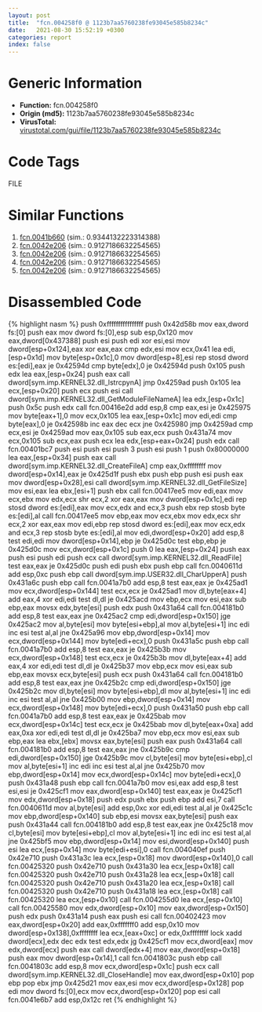 ```yaml
---
layout: post
title:  "fcn.004258f0 @ 1123b7aa5760238fe93045e585b8234c"
date:   2021-08-30 15:52:19 +0300
categories: report
index: false
---
```


# Generic Information
- **Function:** fcn.004258f0
- **Origin (md5):** 1123b7aa5760238fe93045e585b8234c
- **VirusTotal:** [virustotal.com/gui/file/1123b7aa5760238fe93045e585b8234c][virustotal_ref]

# Code Tags
<span class="tag" id="FILE">FILE</span>


# Similar Functions

1. [fcn.0041b660][similar_1_ref] (sim.: 0.9344132223314388)
2. [fcn.0042e206][similar_2_ref] (sim.: 0.9127186632254565)
3. [fcn.0042e206][similar_3_ref] (sim.: 0.9127186632254565)
4. [fcn.0042e206][similar_4_ref] (sim.: 0.9127186632254565)
5. [fcn.0042e206][similar_5_ref] (sim.: 0.9127186632254565)


# Disassembled Code

{% highlight nasm %}
push 0xffffffffffffffff
push 0x42d58b
mov eax,dword fs:[0]
push eax
mov dword fs:[0],esp
sub esp,0x120
mov eax,dword[0x437388]
push esi
push edi
xor esi,esi
mov dword[esp+0x124],eax
xor eax,eax
cmp edx,esi
mov ecx,0x41
lea edi,[esp+0x1d]
mov byte[esp+0x1c],0
mov dword[esp+8],esi
rep stosd dword es:[edi],eax
je 0x42594d
cmp byte[edx],0
je 0x42594d
push 0x105
push edx
lea eax,[esp+0x24]
push eax
call dword[sym.imp.KERNEL32.dll_lstrcpynA]
jmp 0x4259ad
push 0x105
lea ecx,[esp+0x20]
push ecx
push esi
call dword[sym.imp.KERNEL32.dll_GetModuleFileNameA]
lea edx,[esp+0x1c]
push 0x5c
push edx
call fcn.00416e2d
add esp,8
cmp eax,esi
je 0x425975
mov byte[eax+1],0
mov ecx,0x105
lea eax,[esp+0x1c]
mov edi,edi
cmp byte[eax],0
je 0x42598b
inc eax
dec ecx
jne 0x425980
jmp 0x4259ad
cmp ecx,esi
je 0x4259ad
mov eax,0x105
sub eax,ecx
push 0x431a74
mov ecx,0x105
sub ecx,eax
push ecx
lea edx,[esp+eax+0x24]
push edx
call fcn.00401bc7
push esi
push esi
push 3
push esi
push 1
push 0x80000000
lea eax,[esp+0x34]
push eax
call dword[sym.imp.KERNEL32.dll_CreateFileA]
cmp eax,0xffffffff
mov dword[esp+0x14],eax
je 0x425d1f
push ebx
push ebp
push esi
push eax
mov dword[esp+0x28],esi
call dword[sym.imp.KERNEL32.dll_GetFileSize]
mov esi,eax
lea ebx,[esi+1]
push ebx
call fcn.00417ee5
mov edi,eax
mov ecx,ebx
mov edx,ecx
shr ecx,2
xor eax,eax
mov dword[esp+0x1c],edi
rep stosd dword es:[edi],eax
mov ecx,edx
and ecx,3
push ebx
rep stosb byte es:[edi],al
call fcn.00417ee5
mov ebp,eax
mov ecx,ebx
mov edx,ecx
shr ecx,2
xor eax,eax
mov edi,ebp
rep stosd dword es:[edi],eax
mov ecx,edx
and ecx,3
rep stosb byte es:[edi],al
mov edi,dword[esp+0x20]
add esp,8
test edi,edi
mov dword[esp+0x14],ebp
je 0x425d0c
test ebp,ebp
je 0x425d0c
mov ecx,dword[esp+0x1c]
push 0
lea eax,[esp+0x24]
push eax
push esi
push edi
push ecx
call dword[sym.imp.KERNEL32.dll_ReadFile]
test eax,eax
je 0x425d0c
push edi
push ebx
push ebp
call fcn.0040611d
add esp,0xc
push ebp
call dword[sym.imp.USER32.dll_CharUpperA]
push 0x431a6c
push ebp
call fcn.0041a7b0
add esp,8
test eax,eax
je 0x425ad1
mov ecx,dword[esp+0x144]
test ecx,ecx
je 0x425ad1
mov dl,byte[eax+4]
add eax,4
xor edi,edi
test dl,dl
je 0x425acd
mov ebp,ecx
mov esi,eax
sub ebp,eax
movsx edx,byte[esi]
push edx
push 0x431a64
call fcn.004181b0
add esp,8
test eax,eax
jne 0x425ac2
cmp edi,dword[esp+0x150]
jge 0x425ac2
mov al,byte[esi]
mov byte[esi+ebp],al
mov al,byte[esi+1]
inc edi
inc esi
test al,al
jne 0x425a96
mov ebp,dword[esp+0x14]
mov ecx,dword[esp+0x144]
mov byte[edi+ecx],0
push 0x431a5c
push ebp
call fcn.0041a7b0
add esp,8
test eax,eax
je 0x425b3b
mov ecx,dword[esp+0x148]
test ecx,ecx
je 0x425b3b
mov dl,byte[eax+4]
add eax,4
xor edi,edi
test dl,dl
je 0x425b37
mov ebp,ecx
mov esi,eax
sub ebp,eax
movsx ecx,byte[esi]
push ecx
push 0x431a64
call fcn.004181b0
add esp,8
test eax,eax
jne 0x425b2c
cmp edi,dword[esp+0x150]
jge 0x425b2c
mov dl,byte[esi]
mov byte[esi+ebp],dl
mov al,byte[esi+1]
inc edi
inc esi
test al,al
jne 0x425b00
mov ebp,dword[esp+0x14]
mov ecx,dword[esp+0x148]
mov byte[edi+ecx],0
push 0x431a50
push ebp
call fcn.0041a7b0
add esp,8
test eax,eax
je 0x425bab
mov ecx,dword[esp+0x14c]
test ecx,ecx
je 0x425bab
mov dl,byte[eax+0xa]
add eax,0xa
xor edi,edi
test dl,dl
je 0x425ba7
mov ebp,ecx
mov esi,eax
sub ebp,eax
lea ebx,[ebx]
movsx eax,byte[esi]
push eax
push 0x431a64
call fcn.004181b0
add esp,8
test eax,eax
jne 0x425b9c
cmp edi,dword[esp+0x150]
jge 0x425b9c
mov cl,byte[esi]
mov byte[esi+ebp],cl
mov al,byte[esi+1]
inc edi
inc esi
test al,al
jne 0x425b70
mov ebp,dword[esp+0x14]
mov ecx,dword[esp+0x14c]
mov byte[edi+ecx],0
push 0x431a48
push ebp
call fcn.0041a7b0
mov esi,eax
add esp,8
test esi,esi
je 0x425cf1
mov eax,dword[esp+0x140]
test eax,eax
je 0x425cf1
mov edx,dword[esp+0x18]
push edx
push ebx
push ebp
add esi,7
call fcn.0040611d
mov al,byte[esi]
add esp,0xc
xor edi,edi
test al,al
je 0x425c1c
mov ebp,dword[esp+0x140]
sub ebp,esi
movsx eax,byte[esi]
push eax
push 0x431a44
call fcn.004181b0
add esp,8
test eax,eax
jne 0x425c18
mov cl,byte[esi]
mov byte[esi+ebp],cl
mov al,byte[esi+1]
inc edi
inc esi
test al,al
jne 0x425bf5
mov ebp,dword[esp+0x14]
mov esi,dword[esp+0x140]
push esi
lea ecx,[esp+0x14]
mov byte[edi+esi],0
call fcn.004040ef
push 0x42e710
push 0x431a3c
lea ecx,[esp+0x18]
mov dword[esp+0x140],0
call fcn.00425320
push 0x42e710
push 0x431a30
lea ecx,[esp+0x18]
call fcn.00425320
push 0x42e710
push 0x431a28
lea ecx,[esp+0x18]
call fcn.00425320
push 0x42e710
push 0x431a20
lea ecx,[esp+0x18]
call fcn.00425320
push 0x42e710
push 0x431a18
lea ecx,[esp+0x18]
call fcn.00425320
lea ecx,[esp+0x10]
call fcn.004255d0
lea ecx,[esp+0x10]
call fcn.00425580
mov edx,dword[esp+0x10]
mov eax,dword[esp+0x150]
push edx
push 0x431a14
push eax
push esi
call fcn.00402423
mov eax,dword[esp+0x20]
add eax,0xfffffff0
add esp,0x10
mov dword[esp+0x138],0xffffffff
lea ecx,[eax+0xc]
or edx,0xffffffff
lock xadd dword[ecx],edx
dec edx
test edx,edx
jg 0x425cf1
mov ecx,dword[eax]
mov edx,dword[ecx]
push eax
call dword[edx+4]
mov eax,dword[esp+0x18]
push eax
mov dword[esp+0x14],1
call fcn.0041803c
push ebp
call fcn.0041803c
add esp,8
mov ecx,dword[esp+0x1c]
push ecx
call dword[sym.imp.KERNEL32.dll_CloseHandle]
mov eax,dword[esp+0x10]
pop ebp
pop ebx
jmp 0x425d21
mov eax,esi
mov ecx,dword[esp+0x128]
pop edi
mov dword fs:[0],ecx
mov ecx,dword[esp+0x120]
pop esi
call fcn.0041e6b7
add esp,0x12c
ret
{% endhighlight %}


[similar_1_ref]: /report/fcn.0041b660@3e981d1767f44f5fe2446a49ffe52f4e
[similar_2_ref]: /report/fcn.0042e206@3aa98225e51cbcae2d334c8b6b4ed9fd
[similar_3_ref]: /report/fcn.0042e206@5ee3fd17c9a95f310f59023fc9b4737e
[similar_4_ref]: /report/fcn.0042e206@3d7f25d788af3e7f7707a736ac852465
[similar_5_ref]: /report/fcn.0042e206@b49682c7791beec133296706671e7cb3
[virustotal_ref]: https://www.virustotal.com/gui/file/1123b7aa5760238fe93045e585b8234c